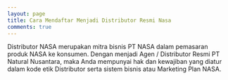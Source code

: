 ```yaml
---
layout: page
title: Cara Mendaftar Menjadi Distributor Resmi Nasa
comments: true
---
```


Distributor NASA merupakan mitra bisnis PT NASA dalam pemasaran produk NASA ke konsumen. Dengan menjadi Agen / Distributor Resmi PT Natural Nusantara, maka Anda mempunyai hak dan kewajiban yang diatur dalam kode etik Distributor serta sistem bisnis atau Marketing Plan NASA.
